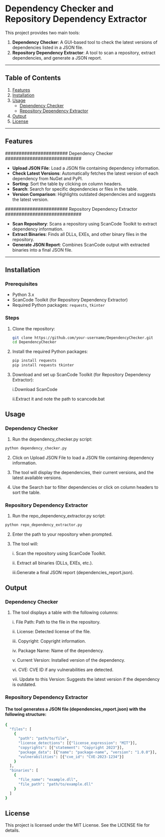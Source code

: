 # Dependency Checker and Repository Dependency Extractor

This project provides two main tools:
1. **Dependency Checker**: A GUI-based tool to check the latest versions of dependencies listed in a JSON file.
2. **Repository Dependency Extractor**: A tool to scan a repository, extract dependencies, and generate a JSON report.

---

## Table of Contents
1. [Features](#features)
2. [Installation](#installation)
3. [Usage](#usage)
   - [Dependency Checker](#dependency-checker)
   - [Repository Dependency Extractor](#repository-dependency-extractor)
4. [Output](#output)
5. [License](#license)

---

## Features

####################### Dependency Checker ############################
- **Upload JSON File**: Load a JSON file containing dependency information.
- **Check Latest Versions**: Automatically fetches the latest version of each dependency from NuGet and PyPI.
- **Sorting**: Sort the table by clicking on column headers.
- **Search**: Search for specific dependencies or files in the table.
- **Version Comparison**: Highlights outdated dependencies and suggests the latest version.

####################### Repository Dependency Extractor ############################
- **Scan Repository**: Scans a repository using ScanCode Toolkit to extract dependency information.
- **Extract Binaries**: Finds all DLLs, EXEs, and other binary files in the repository.
- **Generate JSON Report**: Combines ScanCode output with extracted binaries into a final JSON file.

---

## Installation

### Prerequisites
- Python 3.x
- ScanCode Toolkit (for Repository Dependency Extractor)
- Required Python packages: `requests`, `tkinter`

### Steps ###
1. Clone the repository:
   ```bash
   git clone https://github.com/your-username/DependencyChecker.git
   cd DependencyChecker

2. Install the required Python packages:
   ```bash
   pip install requests
   pip install requests tkinter

3. Download and set up ScanCode Toolkit (for Repository Dependency Extractor):

   i.Download ScanCode

   ii.Extract it and note the path to scancode.bat

## Usage

### Dependency Checker
1. Run the dependency_checker.py script:
```bash
python dependency_checker.py
```
2. Click on Upload JSON File to load a JSON file containing dependency information.

3. The tool will display the dependencies, their current versions, and the latest available versions.

4. Use the Search bar to filter dependencies or click on column headers to sort the table.

### Repository Dependency Extractor

   1. Run the repo_dependency_extractor.py script:
   ```bash
   python repo_dependency_extractor.py
   ```
   2. Enter the path to your repository when prompted.

3. The tool will:

   i. Scan the repository using ScanCode Toolkit.

   ii. Extract all binaries (DLLs, EXEs, etc.).

   iii.Generate a final JSON report (dependencies_report.json).


## Output

### Dependency Checker
   1. The tool displays a table with the following columns:

      i. File Path: Path to the file in the repository.

      ii. License: Detected license of the file.

      iii. Copyright: Copyright information.

      iv. Package Name: Name of the dependency.

      v. Current Version: Installed version of the dependency.

      vi. CVE: CVE ID if any vulnerabilities are detected.

      vii. Update to this Version: Suggests the latest version if the dependency is outdated.

### Repository Dependency Extractor

#### The tool generates a JSON file (dependencies_report.json) with the following structure:

```bash
{
  "files": [
    {
      "path": "path/to/file",
      "license_detections": [{"license_expression": "MIT"}],
      "copyrights": [{"statement": "Copyright 2023"}],
      "package_data": [{"name": "package-name", "version": "1.0.0"}],
      "vulnerabilities": [{"cve_id": "CVE-2023-1234"}]
    }
  ],
  "binaries": [
    {
      "file_name": "example.dll",
      "file_path": "path/to/example.dll"
    }
  ]
}
```

## License
This project is licensed under the MIT License. See the LICENSE file for details.
